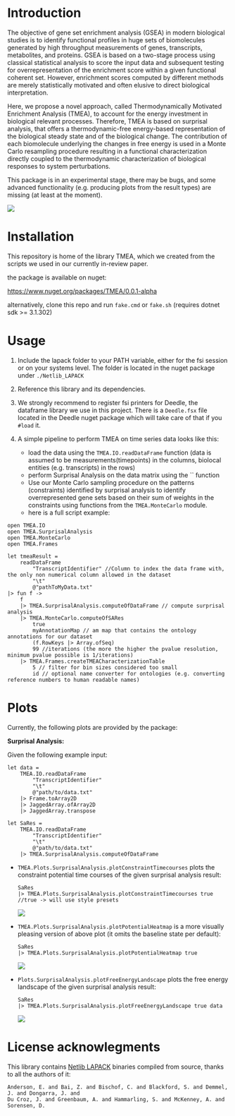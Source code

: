 # Introduction

The objective of gene set enrichment analysis (GSEA) in modern biological studies is to identify functional 
profiles in huge sets of biomolecules generated by high throughput measurements of genes, transcripts, metabolites, 
and proteins. GSEA is based on a two-stage process using classical statistical analysis to score the input data and 
subsequent testing for overrepresentation of the enrichment score within a given functional coherent set. 
However, enrichment scores computed by different methods are merely statistically motivated and often elusive to 
direct biological interpretation. 

Here, we propose a novel approach, called Thermodynamically Motivated Enrichment Analysis (TMEA), to account for the 
energy investment in biological relevant processes. Therefore, TMEA is based on surprisal analysis, that offers a 
thermodynamic-free energy-based representation of the biological steady state and of the biological change. 
The contribution of each biomolecule underlying the changes in free energy is used in a Monte Carlo resampling 
procedure resulting in a functional characterization directly coupled to the thermodynamic characterization of 
biological responses to system perturbations.

This package is in an experimental stage, there may be bugs, and some advanced functionality (e.g. producing plots from the result types) are missing (at least at the moment). 

![](./docs/img/GraphicalAbstract.png)

# Installation

This repository is home of the library TMEA, which we created from the scripts we used in our currently in-review paper.

the package is available on nuget:

https://www.nuget.org/packages/TMEA/0.0.1-alpha

alternatively, clone this repo and run `fake.cmd` or `fake.sh` (requires dotnet sdk >= 3.1.302)


# Usage

1. Include the lapack folder to your PATH variable, either for the fsi session or on your systems level. The folder is located in the nuget package under `./Netlib_LAPACK`

2. Reference this library and its dependencies.

3. We strongly recommend to register fsi printers for Deedle, the dataframe library we use in this project. There is a `Deedle.fsx` file located in the Deedle nuget package which will take care of that if you `#load` it.

4. A simple pipeline to perform TMEA on time series data looks like this:

    - load the data using the `TMEA.IO.readDataFrame` function (data is assumed to be measurements(timepoints) in the columns, biolocal entities (e.g. transcripts) in the rows)
    - perform Surprisal Analysis on the data matrix using the `` function
    - Use our Monte Carlo sampling procedure on the patterns (constraints) identified by surprisal analysis to identify overrepresented gene sets based on their sum of weights in the constraints using functions from the `TMEA.MonteCarlo` module.
    - here is a full script example:

```F#
open TMEA.IO
open TMEA.SurprisalAnalysis
open TMEA.MonteCarlo
open TMEA.Frames

let tmeaResult = 
    readDataFrame 
        "TranscriptIdentifier" //Column to index the data frame with, the only non numerical column allowed in the dataset
        "\t"
        @"pathToMyData.txt"
|> fun f ->
    f 
    |> TMEA.SurprisalAnalysis.computeOfDataFrame // compute surprisal analysis
    |> TMEA.MonteCarlo.computeOfSARes 
        true
        myAnnotationMap // am map that contains the ontology annotations for our dataset
        (f.RowKeys |> Array.ofSeq) 
        99 //iterations (the more the higher the pvalue resolution, minimum pvalue possible is 1/iterations)
    |> TMEA.Frames.createTMEACharacterizationTable 
        5 // filter for bin sizes considered too small
        id // optional name converter for ontologies (e.g. converting reference numbers to human readable names)

```

# Plots

Currently, the following plots are provided by the package:

**Surprisal Analysis:**

Given the following example input:

```F#
let data =
    TMEA.IO.readDataFrame 
        "TranscriptIdentifier" 
        "\t"
        @"path/to/data.txt"
    |> Frame.toArray2D
    |> JaggedArray.ofArray2D
    |> JaggedArray.transpose

let SaRes = 
    TMEA.IO.readDataFrame 
        "TranscriptIdentifier" 
        "\t"
        @"path/to/data.txt"
    |> TMEA.SurprisalAnalysis.computeOfDataFrame
```

 - `TMEA.Plots.SurprisalAnalysis.plotConstraintTimecourses` plots the constraint potential time courses of the given surprisal analysis result:

    ```F#
    SaRes
    |> TMEA.Plots.SurprisalAnalysis.plotConstraintTimecourses true //true -> will use style presets
    ```

    ![](./docs/img/cpTimeCourse.png)

 - `TMEA.Plots.SurprisalAnalysis.plotPotentialHeatmap` is a more visually pleasing version of above plot (it omits the baseline state per default):

    ```F#
    SaRes
    |> TMEA.Plots.SurprisalAnalysis.plotPotentialHeatmap true
    ```

    ![](./docs/img/cpHeatmap.png)

 - `Plots.SurprisalAnalysis.plotFreeEnergyLandscape` plots the free energy landscape of the given surprisal analysis result:

    ```
    SaRes
    |> TMEA.Plots.SurprisalAnalysis.plotFreeEnergyLandscape true data
    ```

    ![](./docs/img/EnergyLandscape.png)

# License acknowlegments

This library contains [Netlib LAPACK](http://www.netlib.org/lapack/) binaries compiled from source, thanks to all the authors of it:
    
    Anderson, E. and Bai, Z. and Bischof, C. and Blackford, S. and Demmel, J. and Dongarra, J. and
    Du Croz, J. and Greenbaum, A. and Hammarling, S. and McKenney, A. and Sorensen, D.

